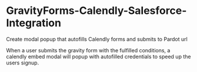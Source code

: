 # GravityForms-Calendly-Salesforce-Integration
Create modal popup that autofills Calendly forms and submits to Pardot url

When a user submits the gravity form with the fulfilled conditions, a calendly embed modal will popup with autofilled credentials to speed up the users signup.
